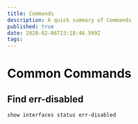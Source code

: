 ```yaml
---
title: Commands
description: A quick summary of Commands
published: true
date: 2020-02-06T23:18:46.599Z
tags: 
---
```


# Common Commands


## Find err-disabled

```
show interfaces status err-disabled
```